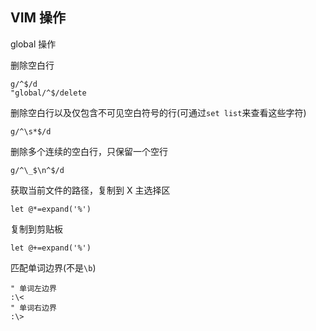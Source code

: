 ## VIM 操作

global 操作

删除空白行
```vimscript
g/^$/d
"global/^$/delete
```

删除空白行以及仅包含不可见空白符号的行(可通过`set list`来查看这些字符)
```vimscript
g/^\s*$/d
```

删除多个连续的空白行，只保留一个空行
```vimscript
g/^\_$\n^$/d
```

获取当前文件的路径，复制到 X 主选择区
```
let @*=expand('%')
```
复制到剪贴板
```
let @+=expand('%')
```

匹配单词边界(不是`\b`)
```
" 单词左边界
:\<
" 单词右边界
:\>
```
